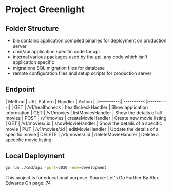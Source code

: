 # Project Greenlight

## Folder Structure

- bin
contains application compiled binaries for deployment on production server 
- cmd/api 
application specific code for api. 
- internal
various packages used by the api, any code which isn't application specific
- migrations 
SQL migration files for database
- remote
configuration files and setup scripts for production server

## Endpoint

| Method | URL Pattern | Handler | Action |
|:----------:|:----------:|:----------:|
| GET | /v1/healthcheck | healthcheckHandler | Show application information 
| GET | /v1/movies | listMoviesHandler | Show the details of all movies
| POST | /v1/movies | createMovieHandler | Create new movie listing
| GET | /v1/movies/:id | showMovieHandler | Show the details of a specific movie
| PUT | /v1/movies/:id | editMovieHandler | Update the details of a specific movie
| DELETE | /v1/movies/:id | deleteMovieHandler | Delete a specefic movie listing



## Local Deployment
```bash
go run ./cmd/api -port=3030 -env=development
```

This project is for educational purpose.
Source: Let's Go Further By Alex Edwards
On page: 74
